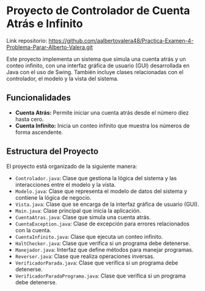 # Proyecto de Controlador de Cuenta Atrás e Infinito
Link repositorio: https://github.com/aalbertovalera48/Practica-Examen-4-Problema-Parar-Alberto-Valera.git

Este proyecto implementa un sistema que simula una cuenta atrás y un conteo infinito, con una interfaz gráfica de usuario (GUI) desarrollada en Java con el uso de Swing. También incluye clases relacionadas con el controlador, el modelo y la vista del sistema.

## Funcionalidades

- **Cuenta Atrás:** Permite iniciar una cuenta atrás desde el número diez hasta cero.
- **Cuenta Infinito:** Inicia un conteo infinito que muestra los números de forma ascendente.

## Estructura del Proyecto

El proyecto está organizado de la siguiente manera:

- `Controlador.java`: Clase que gestiona la lógica del sistema y las interacciones entre el modelo y la vista.
- `Modelo.java`: Clase que representa el modelo de datos del sistema y contiene la lógica de negocio.
- `Vista.java`: Clase que se encarga de la interfaz gráfica de usuario (GUI).
- `Main.java`: Clase principal que inicia la aplicación.
- `CuentaAtras.java`: Clase que simula una cuenta atrás.
- `CuentaException.java`: Clase de excepción para errores relacionados con la cuenta.
- `CuentaInfinito.java`: Clase que ejecuta un conteo infinito.
- `HaltChecker.java`: Clase que verifica si un programa debe detenerse.
- `Manejador.java`: Interfaz que define métodos para manejar programas.
- `Reverser.java`: Clase que realiza operaciones inversas.
- `VerificadorParada.java`: Clase que verifica si un programa debe detenerse.
- `VerificadorParadaPrograma.java`: Clase que verifica si un programa debe detenerse.

